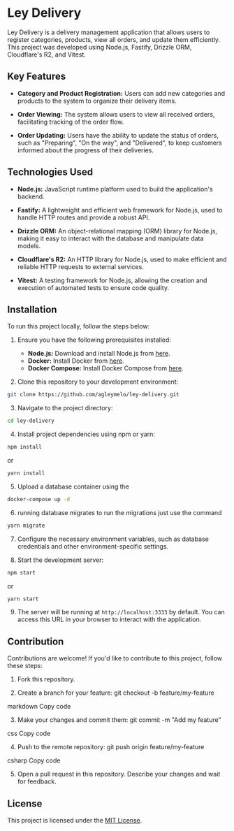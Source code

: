 # Ley Delivery

Ley Delivery is a delivery management application that allows users to register categories, products, view all orders, and update them efficiently. This project was developed using Node.js, Fastify, Drizzle ORM, Cloudflare's R2, and Vitest.

## Key Features

- **Category and Product Registration:** Users can add new categories and products to the system to organize their delivery items.

- **Order Viewing:** The system allows users to view all received orders, facilitating tracking of the order flow.

- **Order Updating:** Users have the ability to update the status of orders, such as "Preparing", "On the way", and "Delivered", to keep customers informed about the progress of their deliveries.

## Technologies Used

- **Node.js:** JavaScript runtime platform used to build the application's backend.

- **Fastify:** A lightweight and efficient web framework for Node.js, used to handle HTTP routes and provide a robust API.

- **Drizzle ORM:** An object-relational mapping (ORM) library for Node.js, making it easy to interact with the database and manipulate data models.

- **Cloudflare's R2:** An HTTP library for Node.js, used to make efficient and reliable HTTP requests to external services.

- **Vitest:** A testing framework for Node.js, allowing the creation and execution of automated tests to ensure code quality.

## Installation

To run this project locally, follow the steps below:

1. Ensure you have the following prerequisites installed:
   - **Node.js:** Download and install Node.js from [here](https://nodejs.org/).
   - **Docker:** Install Docker from [here](https://www.docker.com/get-started).
   - **Docker Compose:** Install Docker Compose from [here](https://docs.docker.com/compose/install/).


2. Clone this repository to your development environment:

```bash
git clone https://github.com/agleymelo/ley-delivery.git
```

3. Navigate to the project directory:

```bash
cd ley-delivery
```

4. Install project dependencies using npm or yarn:

```bash
npm install
```
or
```bash
yarn install
```

5. Upload a database container using the 
```bash
docker-compose up -d 
```

6. running database migrates to run the migrations just use the command

```bash
yarn migrate
```

7. Configure the necessary environment variables, such as database credentials and other environment-specific settings.

8. Start the development server:

```bash
npm start
```
or

```bash
yarn start
```

9. The server will be running at `http://localhost:3333` by default. You can access this URL in your browser to interact with the application.

## Contribution

Contributions are welcome! If you'd like to contribute to this project, follow these steps:

1. Fork this repository.

2. Create a branch for your feature:
git checkout -b feature/my-feature

markdown
Copy code

3. Make your changes and commit them:
git commit -m "Add my feature"

css
Copy code

4. Push to the remote repository:
git push origin feature/my-feature

csharp
Copy code

5. Open a pull request in this repository. Describe your changes and wait for feedback.

## License

This project is licensed under the [MIT License](LICENSE).